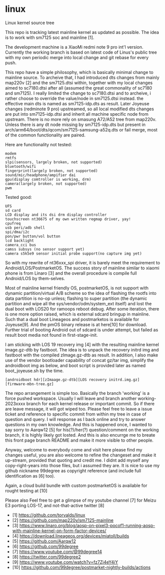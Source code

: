 # linux
Linux kernel source tree

This repo is tracking latest mainline kernel as updated as possible. The idea is to work with sm7125 soc and mainline [1]. 

The development machine is a XiaoMi redmi note 9 pro int'l version. Currently the working branch is based on latest code
of Linus's public tree with my own periodic merge into local change and git rebase for every push.

This repo have a simple philosophy, which is basically minimal change to mainline source. To archeive that, I had introduced
dts changes from mainly map220v [2] and the sm7125.dtsi within, together with my local changes aimed 
to sc7180.dtsi after all (assumed the great commonality of sc7180 and sm7125). I really limited the change to sc7180.dtsi 
and to archeive, i rather choose to override the value/node in sm7125.dtsi instead. the effective main dts is named as 
sm7125-idp.dts as result. Later Joyeuse changes (redminote 9 pro) upstreamed, so all local modified dts changes are put into
sm7125-idp.dtsi and inherit all machine specific node from upstream. There is no more rely on smasung A72/A52 tree from
map220v. Unless there is any dt node missing by sm7125-idp.dts but present in arch/arm64/boot/dts/qcom/sm7125-samsung-a52q.dts 
or fail merge, most of the common functionality are paired.

Here are functionality not tested:
```
modem
rmtfs
slpi(sensors, largely broken, not supported)
bluetooth/wifi
fingerprint(largely broken, not supported)
sound/mic/headphone/ampifier dai
gpu(display comtroller is working, drm)
camera(largely broken, not supported)
pwm
```

Tested good:
```
UFS
sd card
LCD display and its dsi drm display controller
touchscreen nt36675 of my own written regmap driver, yay! 
cpufreq
usb peri/adb shell
spi/dma/i2c
pon/pwr button/vol button
lcd backlight
camera_cci bus
camss subsys (no sensor support yet)
camera s5k5e9 sensor initial probe support(no capture img yet)
```

So with my rewrite of nt36xxx_spi driver, it is barely meet the requirement to Android/LOS/PostmarketOS. The success story of 
mainline similar to xiaomi phone is from Linaro [3] and the overall procedure is compile full Android/LOS by them-selves.

Most of mainline kernel friendly OS, postmarketOS, is not support with dynamic partition/virtual A/B scheme so the idea
of flashing the rootfs into data partition is no-op unless; flashing to super partition (the dynamic partition and wipe all 
the sys/vendor/odm/system_ext itself) and lost the dual boot with LOS20 for ramoops reboot debug. After some iteration, there 
is one more option raised, which is external sdcard bringup in mainline. Such that a dual boot Lineageos and postmarketos is 
available for Joyeuse[9]. And the pmOS binary release is at here[10] for download. Further trial of booting Android out 
of sdcard is under attempt, but failed as result boot media not found in first-stage-init.

I am sticking with LOS 19 recovery img [4] with the resulting mainline kernel image.gz-dtb by fastboot. The idea is to unpack the recovery
initrd img and fastboot with the compiled zImage.gz-dtb as result. In addition, I also make use of the vendor bootloader capability
of concat gz/tar img, simplify the androidboot img as below, and boot script is provided later as named boot_joyeuse.sh by the time.
```
[androidboot hdr][zImaage.gz-dtb][LOS recovery initrd.img.gz][firmware-mbn-tree.gz]
```
The repo arrangement is simple too. Basically the branch 'working' is a force pushed workspace. Usually I will leave and branch another
working-2023xxxx branch for each kernel release or important commit. So if there are leave message, it will got wiped too. Please
feel free to leave a issue ticket and reference to specific commit from within my tree in case of question and query. I will response 
as I back online and try to answer questions in my own knowledge. And this is happened once, I wanted to say sorry to Aarqw12 [5] for 
his(?)/her(?) question/comment on the working branch, it is highly likely got losted. And this is also encurrge me to breate this 
front page branch README and make it more visible to other people.

Anyway, welcome to everybody come and visit here please find my changes useful, you are also welcome to refine the changeset 
and make it up-stream, provided that quoting and credit me. I didnt add myself any copy-right-years into those files, but i assumed they are.
It is nice to use my github nickname 99degree as copyright reference (and include full identification as [6] too). 

Again, a cloud build bundle with custom postmarketOS is available for rought testing at [10]

Please also Feel free to get a glimpse of my youtube channel [7] for Meizu E3 porting LOS-17, and not-that-active twitter [8]

 - [1] https://github.com/torvalds/linux
 - [2] https://github.com/map220v/sm7125-mainline
 - [3] https://www.linaro.org/blog/aosp-on-pixel3-pocof1-running-aosp-with-mainline-kernel-on-form-factor-devices/
 - [4] https://download.lineageos.org/devices/miatoll/builds
 - [5] https://github.com/Aarqw12
 - [6] https://github.com/99degree
 - [7] https://www.youtube.com/@99degree14
 - [8] https://twitter.com/99degree2
 - [9] https://www.youtube.com/watch?v=fz7Zj4eY4iY
 - [10] https://github.com/99degree/postmarket-nightly-builds/actions
